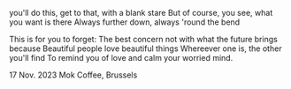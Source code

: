 you'll do this, get to that, with a blank stare
But of course, you see, what you want is there
Always further down, always 'round the bend

This is for you to forget:
The best concern not with what the future brings
because Beautiful people love beautiful things
Whereever one is, the other you'll find
To remind you of love and calm your worried mind.

17 Nov. 2023
Mok Coffee, Brussels